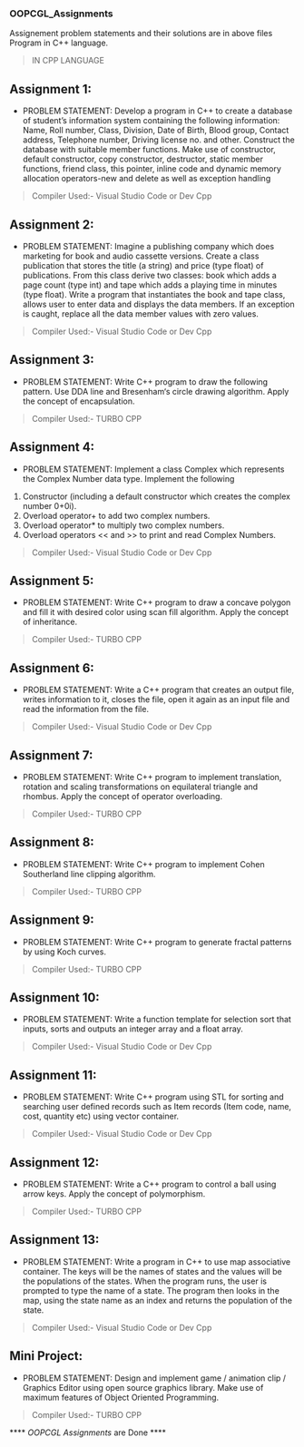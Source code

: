 ### OOPCGL_Assignments

Assignement problem statements and their solutions are in above files
Program in C++ language.

> IN CPP LANGUAGE
## Assignment 1: 
- PROBLEM STATEMENT:
Develop a program in C++ to create a database of student’s information system containing the 
following information: Name, Roll number, Class, Division, Date of Birth, Blood group, Contact 
address, Telephone number, Driving license no. and other. Construct the database with 
suitable member functions. Make use of constructor, default constructor, copy constructor, 
destructor, static member functions, friend class, this pointer, inline code and dynamic 
memory allocation operators-new and delete as well as exception handling
> Compiler Used:- Visual Studio Code or Dev Cpp

## Assignment 2: 
- PROBLEM STATEMENT:
Imagine a publishing company which does marketing for book and audio cassette versions. 
Create a class publication that stores the title (a string) and price (type float) of publications. 
From this class derive two classes: book which adds a page count (type int) and tape which 
adds a playing time in minutes (type float).
Write a program that instantiates the book and tape class, allows user to enter data and 
displays the data members. If an exception is caught, replace all the data member values with 
zero values.
> Compiler Used:- Visual Studio Code or Dev Cpp

## Assignment 3:
- PROBLEM STATEMENT:
Write C++ program to draw the following pattern. Use DDA line and Bresenham‘s circle 
drawing algorithm. Apply the concept of encapsulation.
> Compiler Used:- TURBO CPP


## Assignment 4:
- PROBLEM STATEMENT:
Implement a class Complex which represents the Complex Number data type. Implement the 
following
1. Constructor (including a default constructor which creates the complex number 0+0i).
2. Overload operator+ to add two complex numbers.
3. Overload operator* to multiply two complex numbers.
4. Overload operators << and >> to print and read Complex Numbers.
> Compiler Used:- Visual Studio Code or Dev Cpp

## Assignment 5:
- PROBLEM STATEMENT:
Write C++ program to draw a concave polygon and fill it with desired color using scan fill 
algorithm. Apply the concept of inheritance.
> Compiler Used:- TURBO CPP

## Assignment 6:
- PROBLEM STATEMENT:
Write a C++ program that creates an output file, writes information to it, closes the file, open 
it again as an input file and read the information from the file.
> Compiler Used:- Visual Studio Code or Dev Cpp

## Assignment 7:
- PROBLEM STATEMENT:
Write C++ program to implement translation, rotation and scaling transformations on 
equilateral triangle and rhombus. Apply the concept of operator overloading.
> Compiler Used:- TURBO CPP

## Assignment 8:
- PROBLEM STATEMENT:
Write C++ program to implement Cohen Southerland line clipping algorithm.
> Compiler Used:- TURBO CPP

## Assignment 9:
- PROBLEM STATEMENT:
Write C++ program to generate fractal patterns by using Koch curves.
> Compiler Used:- TURBO CPP

## Assignment 10:
- PROBLEM STATEMENT:
Write a function template for selection sort that inputs, sorts and outputs an integer array and 
a float array.
> Compiler Used:- Visual Studio Code or Dev Cpp

## Assignment 11:
- PROBLEM STATEMENT:
Write C++ program using STL for sorting and searching user defined records such as Item 
records (Item code, name, cost, quantity etc) using vector container.
> Compiler Used:- Visual Studio Code or Dev Cpp

## Assignment 12:
- PROBLEM STATEMENT:
Write a C++ program to control a ball using arrow keys. Apply the concept of 
polymorphism.
> Compiler Used:- TURBO CPP

## Assignment 13:
- PROBLEM STATEMENT:
Write a program in C++ to use map associative container. The keys will be the names of states 
and the values will be the populations of the states. When the program runs, the user is 
prompted to type the name of a state. The program then looks in the map, using the state 
name as an index and returns the population of the state.
> Compiler Used:- Visual Studio Code or Dev Cpp

## Mini Project:
- PROBLEM STATEMENT:
Design and implement game / animation clip / Graphics Editor using open source 
graphics library. Make use of maximum features of Object Oriented Programming.
> Compiler Used:- TURBO CPP


**** _OOPCGL Assignments_ are Done ****
